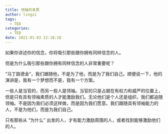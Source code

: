 ```yaml
---
title: 领袖的本质
author: lingzi
tags:
  - TED
categories:
  - TED
date: 2021-01-03 22:18:18
---
```



如果你讲述你的信念，你将吸引那些跟你拥有同样信念的人。

但是为什么吸引那些跟你拥有同样信念的人非常重要呢？

“马丁路德金”，我们跟随他，不是为了他，而是为了我们自己。顺便说一下，他的演讲是，我有一个梦想而不是，我有一个方案。

一些人是当官的，而另一些人是领袖。当官的只是占据在有权力和威严的位置上，但是只有具有领袖素质的人才能激励我们。无论他们是个人还是组织，我们都追随领袖。不是因为我们必须这样做，而是因为我们愿意。我们跟随具有领袖能力的人，不是为他们，而是为我们自己。

只有那些从 “为什么” 出发的人，才有能力激励周围的人，或者找到能够激励他们的人。
